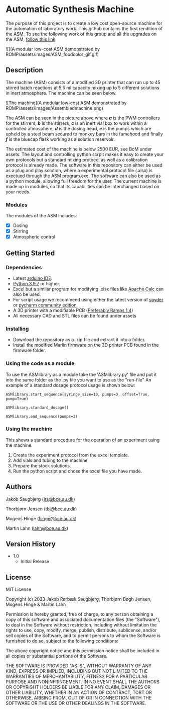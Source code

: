 # Automatic Synthesis Machine

The purpose of this project is to create a low cost open-source machine for the automation of laboratory work.
This github contains the first rendition of the ASM. To see the following work of this group and all the upgrades on the ASM, [follow this link](https://github.com/AUautosynth/AU-ASM).

![](A modular low-cost ASM demonstrated by ROMP/assets/images/ASM_foodcolor_gif.gif)

## Description

The machine (ASM) consists of a modified 3D printer that can run up to 45 stirred batch reactions at 5.5 ml 
capacity mixing up to 5 different solutions in inert atmosphere. The machine can be seen below.

![The machine](A modular low-cost ASM demonstrated by ROMP/assets/images/Assembledmachine.png)

The ASM can be seen in the picture above where ***a*** is the PWM controllers for the stirrers, ***b*** is the stirrers, 
***c*** is an inert vial box to work within a controlled atmosphere, ***d*** is the dosing head, ***e*** is the pumps which are upheld by a steel beam secured to monkey bars
in the fumehood and finally ***f*** is the bluecap flask working as a solution reservoir.

The estimated cost of the machine is below 2500 EUR, see BoM under assets.
The layout and controlling python scrpit makes it easy to create your own protocols but a standard mixing protocol as well as a 
calibration protocol is already made. The software in this repository can either be used as a plug and play solution, 
where a experimental protocol file (.xlsx) is exectued through the ASM program.exe. 
The software can also be used as a python module, allowing full freedom for the user. The current machine is made up in modules, so that its
 capabilities can be interchanged based on your needs.

### Modules
The modules of the ASM includes:
- [x] Dosing
- [x] Stirring
- [x] Atmospheric control

## Getting Started

### Dependencies

* Latest [arduino IDE](https://www.arduino.cc/en/software).
* [Python 3.9.7](https://www.python.org/downloads/) or higher.
* Excel but a similar program for modifying .xlsx files like [Apache Calc](https://www.openoffice.org/product/calc.html) can also be used.
* For script usage we recommend using either the latest version of [spyder](https://www.spyder-ide.org/) or [pycharm community edition](https://www.jetbrains.com/pycharm/download/#section=windows).
* A 3D printer with a modifiable PCB ([Preferably Ramps 1.4](https://reprap.org/wiki/RAMPS_1.4))
* All necessary CAD and STL files can be found under assets

### Installing

- Download the repository as a .zip file and extract it into a folder.
- Install the modified Marlin firmware on the 3D printer PCB found in the firmware folder.

### Using the code as a module

To use the ASMlibrary as a module take the 'ASMlibrary.py' file and put it into the same folder as the .py file you want to use as the "run-file"
An example of a standard dosage protocol usage is shown below:
```
ASMlibrary.start_sequence(syringe_size=10, pumps=3, offset=True, pump=True)

ASMlibrary.standard_dosage()

ASMlibrary.end_sequence(pumps=3)
```


### Using the machine
This shows a standard procedure for the operation of an experiment using the machine.

1. Create the experiment protocol from the excel template.
2. Add vials and tubing to the machine.
3. Prepare the stock solutions.
4. Run the python script and chose the excel file you have made.

## Authors
Jakob Saugbjerg (jrs@bce.au.dk)

Thorbjørn Jensen (tbj@bce.au.dk)

Mogens Hinge (hinge@bce.au.dk)

Martin Lahn (lahn@bce.au.dk)


## Version History

* 1.0
    * Initial Release

## License

MIT License

Copyright (c) 2023 Jakob Rørbæk Saugbjerg, Thorbjørn Bøgh Jensen, Mogens Hinge & Martin Lahn

Permission is hereby granted, free of charge, to any person obtaining a copy
of this software and associated documentation files (the "Software"), to deal
in the Software without restriction, including without limitation the rights
to use, copy, modify, merge, publish, distribute, sublicense, and/or sell
copies of the Software, and to permit persons to whom the Software is
furnished to do so, subject to the following conditions:

The above copyright notice and this permission notice shall be included in all
copies or substantial portions of the Software.

THE SOFTWARE IS PROVIDED "AS IS", WITHOUT WARRANTY OF ANY KIND, EXPRESS OR
IMPLIED, INCLUDING BUT NOT LIMITED TO THE WARRANTIES OF MERCHANTABILITY,
FITNESS FOR A PARTICULAR PURPOSE AND NONINFRINGEMENT. IN NO EVENT SHALL THE
AUTHORS OR COPYRIGHT HOLDERS BE LIABLE FOR ANY CLAIM, DAMAGES OR OTHER
LIABILITY, WHETHER IN AN ACTION OF CONTRACT, TORT OR OTHERWISE, ARISING FROM,
OUT OF OR IN CONNECTION WITH THE SOFTWARE OR THE USE OR OTHER DEALINGS IN THE
SOFTWARE.



